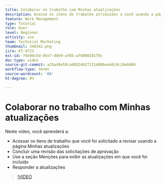 ```yaml
---
title: Colaborar no trabalho com Minhas atualizações
description: Acesse os itens de trabalho atribuídos a você usando a página Minhas atualizações.
feature: Work Management
type: Tutorial
role: User
level: Beginner
activity: use
team: Technical Marketing
thumbnail: 340342.png
jira: KT-9721
exl-id: 76e9dc5d-05e7-40e9-af05-af880018170c
doc-type: video
source-git-commit: a25a49e59ca483246271214886ea4dc9c10e8d66
workflow-type: tm+mt
source-wordcount: '66'
ht-degree: 0%

---
```


# Colaborar no trabalho com Minhas atualizações

Neste vídeo, você aprenderá a:

* Acessar os itens de trabalho que você foi solicitado a revisar usando a página Minhas atualizações
* Concluir uma revisão das solicitações de aprovação
* Use a seção Menções para exibir as atualizações em que você foi incluído
* Responder a atualizações

>[!VIDEO](https://video.tv.adobe.com/v/340342/?quality=12&learn=on)
